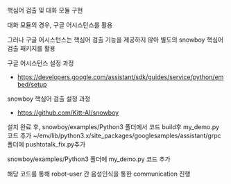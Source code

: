 핵심어 검출 및 대화 모듈 구현

대화 모듈의 경우, 구글 어시스턴스를 활용

그러나 구글 어시스턴스는 핵심어 검출 기능을 제공하지 않아 별도의 snowboy 핵심어 검출 패키지를 활용

구글 어시스턴스 설정 과정
- https://developers.google.com/assistant/sdk/guides/service/python/embed/setup

snowboy 핵심어 검출 설정 과정
- https://github.com/Kitt-AI/snowboy

설치 완료 후, snowboy/examples/Python3 폴더에서 코드 build후 my_demo.py 코드 추가
~/env/lib/python3.x/site_packages/googlesamples/assistant/grpc 폴더에 pushtotalk_fix.py추가

snowboy/examples/Python3 폴더에 my_demo.py 코드 추가

해당 코드를 통해 robot-user 간 음성인식을 통한 communication 진행





